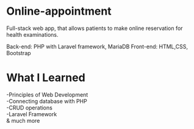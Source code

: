 # Online-appointment
Full-stack web app, that allows patients to make online reservation for health examinations.

Back-end: PHP with Laravel framework, MariaDB
Front-end: HTML,CSS, Bootstrap


# What I Learned 
-Principles of Web Development <br>
-Connecting database with PHP <br>
-CRUD operations <br>
-Laravel Framework <br>
& much more
